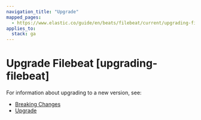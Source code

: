 ```yaml
---
navigation_title: "Upgrade"
mapped_pages:
  - https://www.elastic.co/guide/en/beats/filebeat/current/upgrading-filebeat.html
applies_to:
  stack: ga
---
```


# Upgrade Filebeat [upgrading-filebeat]


For information about upgrading to a new version, see:

* [Breaking Changes](/release-notes/breaking-changes.md)
* [Upgrade](/reference/libbeat/upgrading.md)

